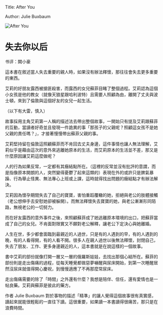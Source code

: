 Title: After You

Author: Julie Buxbaum

![After You](/images/after-you.HEIC)

# 失去你以后

书评：闕小豪

這本書在敘述當人失去重要的親人時，如果沒有辦法釋懷，那往往會失去更多重要的東西。

艾莉的好朋友露西被搶匪殺害，而露西的女兒蘇菲目睹了整個過程。艾莉認為這個小女孩是他的教女（就像天狼星跟哈利波特）且需要人照顧為由，離開了丈夫與波士頓，來到了倫敦與這個好友的女兒一起生活。

（以下有大雷，慎入）

故事採用主角艾莉第一人稱的描述法去帶出整個故事，一開始只有提及艾莉跟蘇菲的互動，當讀者好奇並且發現一件詭異的事「那孩子的父親呢？照顧這女孩不是她父親的責任嗎？」，才接著慢慢帶出蘇菲父親的事。

艾莉堅持留在倫敦這照顧蘇菲而不肯回去丈夫身邊，這件事情也讓人無法理解，艾莉似乎是藉由這次的意外來逃離她原本的生活，而艾莉原本的生活並不差，那又是什麼原因讓艾莉這麼做呢？

人的行為如果反常，一定都有其癥結點所在。（這裡的反常並沒有批評的意謂，而是指像原本開朗的人，突然變得憂鬱了起來這類的）表現在外的或許只是脾氣暴躁、行為舉止怪異、無法專心上班或上課，這時就得找出問題的癥結點才有辦法解決。

艾莉因為懷孕期間失去了自己的寶寶，害怕重蹈覆轍的她，拒絕與老公的肢體接觸（老公想伸手去安慰她卻被躲開）。而無法釋懷失去寶寶的她，與老公漸漸形同陌路，無視老公的一切努力。

而在好友露西的意外事件之後，來照顧蘇菲成了她逃離原本環境的出口，把蘇菲當成了自己的女兒。不肯面對限實又不願對老公解釋，讓老公下定決心與她離婚。

人生在世，多少都會面臨到最親近的人過世，只是有的人遇到的早，有的人遇到的晚，有的人看得開，有的人看不開。很多人在親人過世以後無法釋懷，封閉自己，失去了朋友、工作、更多身邊親近的人，這本書就是在說這樣的一個故事。

書中艾莉的部份就像打開一層又一層的俄羅斯娃娃，去找出那個心結所在。蘇菲的部份則是走出傷痛的過程，從每天睡覺都做惡夢嚇醒與尿床開始，到第一次睡醒居然沒尿床就值得開心慶祝，到慢慢適應了不再那麼常尿床。

走出傷痛需要的除了「時間」之外還有什麼？我想是陪伴、信任，還有愛情也是一帖良藥。艾莉與蘇菲是彼此的藥方。

作者 Julie Buxbaum 對於事物的描述「精準」的讓人覺得這個故事很有真實感，讀起來就能很輕鬆的一直往下讀。這很重要，如果讀一本書讀得很痛苦，那只是在浪費時間。
